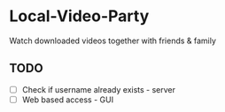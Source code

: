 # Local-Video-Party
Watch downloaded videos together with friends &amp; family

## TODO
- [ ] Check if username already exists - server
- [ ] Web based access - GUI